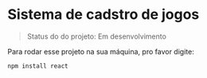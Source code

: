 # Sistema de cadstro de jogos #

>Status do do projeto: Em desenvolvimento

Para rodar esse projeto na sua máquina, pro favor digite:

```
npm install react
```
